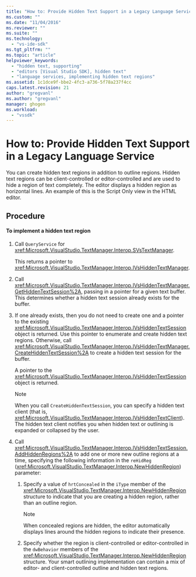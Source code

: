 ```yaml
---
title: "How to: Provide Hidden Text Support in a Legacy Language Service | Microsoft Docs"
ms.custom: ""
ms.date: "11/04/2016"
ms.reviewer: ""
ms.suite: ""
ms.technology: 
  - "vs-ide-sdk"
ms.tgt_pltfrm: ""
ms.topic: "article"
helpviewer_keywords: 
  - "hidden text, supporting"
  - "editors [Visual Studio SDK], hidden text"
  - "language services, implementing hidden text regions"
ms.assetid: 1c1dce9f-bbe2-4fc3-a736-5f78a237f4cc
caps.latest.revision: 21
author: "gregvanl"
ms.author: "gregvanl"
manager: ghogen
ms.workload: 
  - "vssdk"
---
```

# How to: Provide Hidden Text Support in a Legacy Language Service
You can create hidden text regions in addition to outline regions. Hidden text regions can be client-controlled or editor-controlled and are used to hide a region of text completely. The editor displays a hidden region as horizontal lines. An example of this is the Script Only view in the HTML editor.  
  
## Procedure  
  
#### To implement a hidden text region  
  
1.  Call `QueryService` for <xref:Microsoft.VisualStudio.TextManager.Interop.SVsTextManager>.  
  
     This returns a pointer to <xref:Microsoft.VisualStudio.TextManager.Interop.IVsHiddenTextManager>.  
  
2.  Call <xref:Microsoft.VisualStudio.TextManager.Interop.IVsHiddenTextManager.GetHiddenTextSession%2A>, passing in a pointer for a given text buffer. This determines whether a hidden text session already exists for the buffer.  
  
3.  If one already exists, then you do not need to create one and a pointer to the existing <xref:Microsoft.VisualStudio.TextManager.Interop.IVsHiddenTextSession> object is returned. Use this pointer to enumerate and create hidden text regions. Otherwise, call <xref:Microsoft.VisualStudio.TextManager.Interop.IVsHiddenTextManager.CreateHiddenTextSession%2A> to create a hidden text session for the buffer.  
  
     A pointer to the <xref:Microsoft.VisualStudio.TextManager.Interop.IVsHiddenTextSession> object is returned.  
  
    > [!NOTE]
    >  When you call `CreateHiddenTextSession`, you can specify a hidden text client (that is, <xref:Microsoft.VisualStudio.TextManager.Interop.IVsHiddenTextClient>). The hidden text client notifies you when hidden text or outlining is expanded or collapsed by the user.  
  
4.  Call <xref:Microsoft.VisualStudio.TextManager.Interop.IVsHiddenTextSession.AddHiddenRegions%2A> to add one or more new outline regions at a time, specifying the following information in the `reHidReg` (<xref:Microsoft.VisualStudio.TextManager.Interop.NewHiddenRegion>) parameter:  
  
    1.  Specify a value of `hrtConcealed` in the `iType` member of the <xref:Microsoft.VisualStudio.TextManager.Interop.NewHiddenRegion> structure to indicate that you are creating a hidden region, rather than an outline region.  
  
        > [!NOTE]
        >  When concealed regions are hidden, the editor automatically displays lines around the hidden regions to indicate their presence.  
  
    2.  Specify whether the region is client-controlled or editor-controlled in the `dwBehavior` members of the <xref:Microsoft.VisualStudio.TextManager.Interop.NewHiddenRegion> structure. Your smart outlining implementation can contain a mix of editor- and client-controlled outline and hidden text regions.